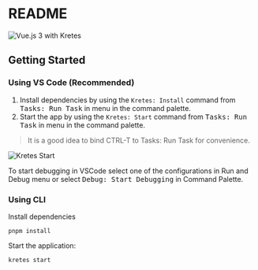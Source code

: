 # README

![Vue.js 3 with Kretes](https://user-images.githubusercontent.com/200613/90030019-d80dce80-dcbb-11ea-9f7c-928050f8943c.gif)

## Getting Started

### Using VS Code (Recommended)

1. Install dependencies by using the `Kretes: Install` command from <kbd>Tasks: Run Task</kbd> in menu in the command palette.
1. Start the app by using the `Kretes: Start` command from <kbd>Tasks: Run Task</kbd> in menu in the command palette.

> It is a good idea to bind CTRL-T to Tasks: Run Task for convenience.

![Kretes Start](https://kretes.dev/images/external/kretes-readme.gif)

To start debugging in VSCode select one of the configurations in Run and Debug menu or select <kbd>Debug: Start Debugging</kbd> in Command Palette.

### Using CLI

Install dependencies

```
pnpm install
```

Start the application:

```
kretes start
```



